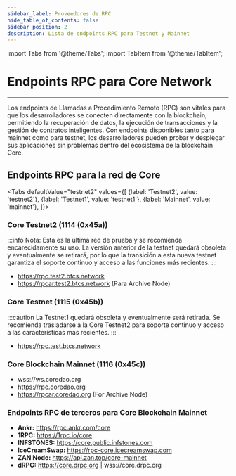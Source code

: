 ```yaml
---
sidebar_label: Proveedores de RPC
hide_table_of_contents: false
sidebar_position: 2
description: Lista de endpoints RPC para Testnet y Mainnet
---
```


import Tabs from '@theme/Tabs';
import TabItem from '@theme/TabItem';

# Endpoints RPC para Core Network

---

Los endpoints de Llamadas a Procedimiento Remoto (RPC) son vitales para que los desarrolladores se conecten directamente con la blockchain, permitiendo la recuperación de datos, la ejecución de transacciones y la gestión de contratos inteligentes. Con endpoints disponibles tanto para mainnet como para testnet, los desarrolladores pueden probar y desplegar sus aplicaciones sin problemas dentro del ecosistema de la blockchain Core.

## Endpoints RPC para la red de Core

<Tabs defaultValue="testnet2" values={[
{label: 'Testnet2', value: 'testnet2'},
{label: 'Testnet1', value: 'testnet1'},
{label: 'Mainnet', value: 'mainnet'},
]}> <TabItem value="testnet2">

### Core Testnet2 (1114 (0x45a))

:::info
Nota: Esta es la última red de prueba y se recomienda encarecidamente su uso. La versión anterior de la testnet quedará obsoleta y eventualmente se retirará, por lo que la transición a esta nueva testnet garantiza el soporte continuo y acceso a las funciones más recientes.
:::

- https://rpc.test2.btcs.network
- https://rpcar.test2.btcs.network (Para Archive Node)

</TabItem>
<TabItem value="testnet1">

### Core Testnet (1115 (0x45b))

:::caution
La Testnet1 quedará obsoleta y eventualmente será retirada. Se recomienda trasladarse a la Core Testnet2 para soporte continuo y acceso a las características más recientes.
:::

- https://rpc.test.btcs.network

</TabItem>

<TabItem value="mainnet">

### Core Blockchain Mainnet (1116 (0x45c))

- wss://ws.coredao.org
- https://rpc.coredao.org
- https://rpcar.coredao.org (For Archive Node)

</TabItem>
</Tabs>

### Endpoints RPC de terceros para Core Blockchain Mainnet

- **Ankr:** https://rpc.ankr.com/core
- **1RPC:** https://1rpc.io/core
- **INFSTONES:** https://core.public.infstones.com
- **IceCreamSwap:** https://rpc-core.icecreamswap.com
- **ZAN Node:** https://api.zan.top/core-mainnet
- **dRPC:** https://core.drpc.org | wss://core.drpc.org
